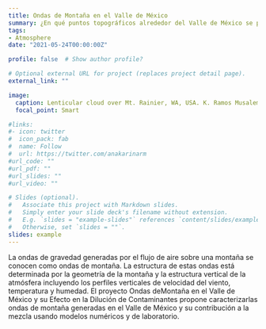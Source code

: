 ```yaml
---
title: Ondas de Montaña en el Valle de México
summary: ¿En qué puntos topográficos alrededor del Valle de México se pueden generar ondas de montaña? ¿Cómo influye el rompimiento de estas ondas en la calidad del aire en el Valle de México? 
tags:
- Atmosphere
date: "2021-05-24T00:00:00Z"

profile: false  # Show author profile?

# Optional external URL for project (replaces project detail page).
external_link: ""

image:
  caption: Lenticular cloud over Mt. Rainier, WA, USA. K. Ramos Musalem.
  focal_point: Smart

#links:
#- icon: twitter
#  icon_pack: fab
#  name: Follow
#  url: https://twitter.com/anakarinarm
#url_code: ""
#url_pdf: ""
#url_slides: ""
#url_video: ""

# Slides (optional).
#   Associate this project with Markdown slides.
#   Simply enter your slide deck's filename without extension.
#   E.g. `slides = "example-slides"` references `content/slides/example-slides.md`.
#   Otherwise, set `slides = ""`.
slides: example
---
```


La ondas de gravedad generadas por el flujo de aire sobre una montaña se conocen como ondas de montaña. La estructura de estas ondas está determinada por la geometría de la montaña y la estructura vertical de la atmósfera incluyendo los perfiles verticales de velocidad del viento, temperatura y humedad. El proyecto Ondas deMontaña en el Valle de México y su Efecto en la Dilución de Contaminantes propone caracterizarlas ondas de montaña generadas en el Valle de México y su contribución a la mezcla usando modelos numéricos y de laboratorio. 
